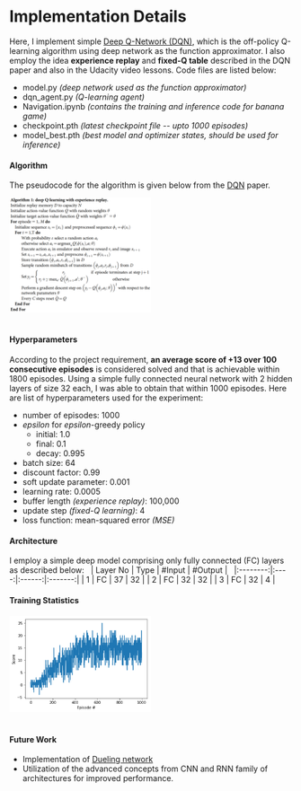 [//]: # (Image References)

[dqn]: https://github.com/littleaich/deep-rl-nd/blob/master/projects/01_navigation/figures/dqn.png "Learning Algorithm"
[train-stats]: https://github.com/littleaich/deep-rl-nd/blob/master/projects/01_navigation/figures/training.png "Training Statistics"

# Implementation Details
Here, I implement simple [Deep Q-Network (DQN)](https://storage.googleapis.com/deepmind-media/dqn/DQNNaturePaper.pdf), which is the off-policy Q-learning algorithm using deep network as the function approximator. I also employ the idea **experience replay** and **fixed-Q table** described in the DQN paper and also in the Udacity video lessons. Code files are listed below:

* model.py _(deep network used as the function approximator)_ 
* dqn_agent.py _(Q-learning agent)_
* Navigation.ipynb _(contains the training and inference code for banana  game)_
* checkpoint.pth _(latest checkpoint file -- upto 1000 episodes)_
* model_best.pth _(best model and optimizer states, should be used for inference)_

#### Algorithm

The pseudocode for the algorithm is given below from the [DQN](https://storage.googleapis.com/deepmind-media/dqn/DQNNaturePaper.pdf) paper.

<!--
![Learning Algorithm][dqn]
-->


<div class="fig figcenter fighighlight">
  <img src="https://github.com/littleaich/deep-rl-nd/blob/master/projects/01_navigation/figures/dqn.png" width="50%">
  <div class="figcaption" style="color:gray; font-size:16px; font-family:monospace" align="center">
  </div>
</div>
&nbsp;


#### Hyperparameters
According to the project requirement, **an average score of +13 over 100 consecutive episodes** is considered solved and that is achievable within 1800 episodes. Using a simple fully connected neural network with 2 hidden layers of size 32 each, I was able to obtain that within 1000 episodes. Here are list of hyperparameters used for the experiment:
* number of episodes: 1000
* _epsilon_ for _epsilon_-greedy policy
    * initial: 1.0
    * final: 0.1
    * decay: 0.995
* batch size: 64
* discount factor: 0.99
* soft update parameter: 0.001 
* learning rate: 0.0005
* buffer length _(experience replay)_: 100,000
* update step _(fixed-Q learning)_: 4
* loss function: mean-squared error _(MSE)_

#### Architecture
I employ a simple deep model comprising only fully connected (FC) layers as described below:
&nbsp;
| Layer No | Type | #Input | #Output | 
&nbsp;
|:--------:|:----:|:------:|:-------:|
|     1    |  FC  |   37   |    32   |
|     2    |  FC  |   32   |    32   |
|     3    |  FC  |   32   |    4    |

#### Training Statistics
<!--
![Training Statistics][train-stats]
-->

<div class="fig figcenter fighighlight">
  <img src="https://github.com/littleaich/deep-rl-nd/blob/master/projects/01_navigation/figures/training.png" width="50%">
  <div class="figcaption" style="color:gray; font-size:16px; font-family:monospace" align="center">
  </div>
</div>
&nbsp;


#### Future Work
* Implementation of [Dueling network](https://arxiv.org/abs/1511.06581)
* Utilization of the advanced concepts from CNN and RNN family of architectures for improved performance.

